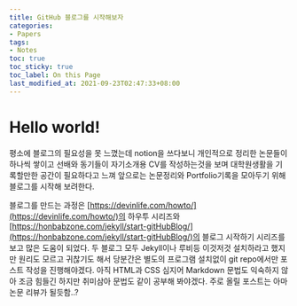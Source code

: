 ```yaml
---
title: GitHub 블로그를 시작해보자
categories:
- Papers
tags:
- Notes
toc: true
toc_sticky: true
toc_label: On this Page
last_modified_at: 2021-09-23T02:47:33+08:00
---
```


# Hello world!
평소에 블로그의 필요성을 못 느꼈는데 notion을 쓰다보니 개인적으로 정리한 논문들이 하나씩 쌓이고 선배와 동기들이 자기소개용 CV를 작성하는것을 보며 대학원생활을 기록할만한 공간이 필요하다고 느껴 앞으로는 논문정리와 Portfolio기록을 모아두기 위해 블로그를 시작해 보려한다.  

블로그를 만드는 과정은 [https://devinlife.com/howto/](https://devinlife.com/howto/)의 하우투 시리즈와 [https://honbabzone.com/jekyll/start-gitHubBlog/](https://honbabzone.com/jekyll/start-gitHubBlog/)의 블로그 시작하기 시리즈를 보고 많은 도움이 되었다. 두 블로그 모두 Jekyll이나 루비등 이것저것 설치하라고 했지만 원리도 모르고 귀찮기도 해서 당분간은 별도의 프로그램 설치없이 git repo에서만 포스트 작성을 진행해야겠다. 아직 HTML과 CSS 심지어 Markdown 문법도 익숙하지 않아 조금 힘들긴 하지만 취미삼아 문법도 같이 공부해 봐야겠다.
주로 올릴 포스트는 아마 논문 리뷰가 될듯함..?

